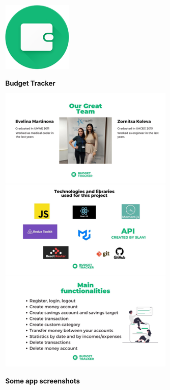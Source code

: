 <img src="./public/assets/10491-logo-wallet.png" alt="Alt text" width="200">

## Budget Tracker ##

<img src="./public/assets/2.jpg" alt="Alt text" width="1000">
<img src="./public/assets/3.jpg" alt="Alt text" width="1000">
<img src="./public/assets/4.jpg" alt="Alt text" width="1000">

## Some app screenshots ##

